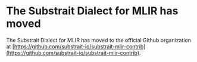 # The Substrait Dialect for MLIR has moved

The Substrait Dialect for MLIR has moved to the official Github organization at
[https://github.com/substrait-io/substrait-mlir-contrib](https://github.com/substrait-io/substrait-mlir-contrib).
